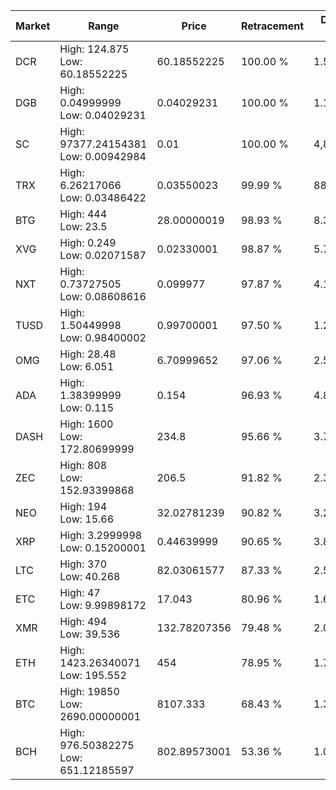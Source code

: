 | Market | Range | Price| Retracement | Doubles to 50% |
| --- | --- | --- | --- | --- |
| DCR | High: 124.875<br />Low: 60.18552225 | 60.18552225 | 100.00 % | 1.54 |
| DGB | High: 0.04999999<br />Low: 0.04029231 | 0.04029231 | 100.00 % | 1.12 |
| SC | High: 97377.24154381<br />Low: 0.00942984 | 0.01 | 100.00 % | 4,868,862.55 |
| TRX | High: 6.26217066<br />Low: 0.03486422 | 0.03550023 | 99.99 % | 88.69 |
| BTG | High: 444<br />Low: 23.5 | 28.00000019 | 98.93 % | 8.35 |
| XVG | High: 0.249<br />Low: 0.02071587 | 0.02330001 | 98.87 % | 5.79 |
| NXT | High: 0.73727505<br />Low: 0.08608616 | 0.099977 | 97.87 % | 4.12 |
| TUSD | High: 1.50449998<br />Low: 0.98400002 | 0.99700001 | 97.50 % | 1.25 |
| OMG | High: 28.48<br />Low: 6.051 | 6.70999652 | 97.06 % | 2.57 |
| ADA | High: 1.38399999<br />Low: 0.115 | 0.154 | 96.93 % | 4.87 |
| DASH | High: 1600<br />Low: 172.80699999 | 234.8 | 95.66 % | 3.78 |
| ZEC | High: 808<br />Low: 152.93399868 | 206.5 | 91.82 % | 2.33 |
| NEO | High: 194<br />Low: 15.66 | 32.02781239 | 90.82 % | 3.27 |
| XRP | High: 3.2999998<br />Low: 0.15200001 | 0.44639999 | 90.65 % | 3.87 |
| LTC | High: 370<br />Low: 40.268 | 82.03061577 | 87.33 % | 2.50 |
| ETC | High: 47<br />Low: 9.99898172 | 17.043 | 80.96 % | 1.67 |
| XMR | High: 494<br />Low: 39.536 | 132.78207356 | 79.48 % | 2.01 |
| ETH | High: 1423.26340071<br />Low: 195.552 | 454 | 78.95 % | 1.78 |
| BTC | High: 19850<br />Low: 2690.00000001 | 8107.333 | 68.43 % | 1.39 |
| BCH | High: 976.50382275<br />Low: 651.12185597 | 802.89573001 | 53.36 % | 1.01 |
